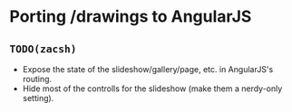 # Porting /drawings to AngularJS
## `TODO(zacsh)`
* Expose the state of the slideshow/gallery/page, etc. in  AngularJS's routing.
* Hide most of the controlls for the slideshow (make them a nerdy-only
  setting).
